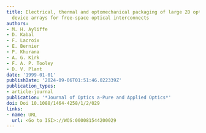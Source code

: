```yaml
---
title: Electrical, thermal and optomechanical packaging of large 2D optoelectronic
  device arrays for free-space optical interconnects
authors:
- M. H. Ayliffe
- D. Kabal
- F. Lacroix
- E. Bernier
- P. Khurana
- A. G. Kirk
- F. A. P. Tooley
- D. V. Plant
date: '1999-01-01'
publishDate: '2024-09-06T01:51:46.022339Z'
publication_types:
- article-journal
publication: '*Journal of Optics a-Pure and Applied Optics*'
doi: Doi 10.1088/1464-4258/1/2/029
links:
- name: URL
  url: <Go to ISI>://WOS:000081544200029
---
```

